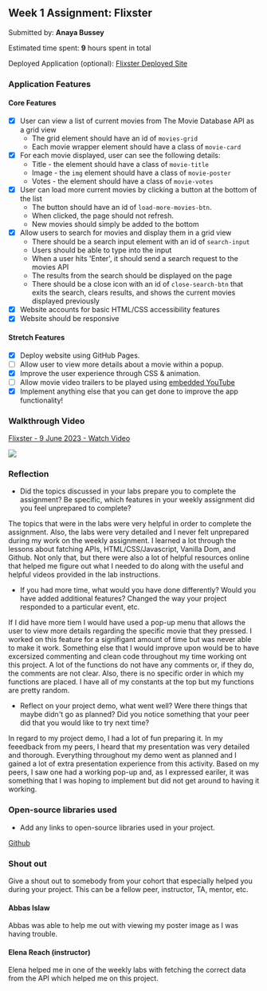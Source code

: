 ## Week 1 Assignment: Flixster

Submitted by: **Anaya Bussey**

Estimated time spent: **9** hours spent in total

Deployed Application (optional): [Flixster Deployed Site]("https://stringlady.github.io/Flixster-Project/")

### Application Features

#### Core Features

- [x] User can view a list of current movies from The Movie Database API as a grid view
  - The grid element should have an id of `movies-grid`
  - Each movie wrapper element should have a class of `movie-card`
- [X] For each movie displayed, user can see the following details:
  - Title - the element should have a class of `movie-title`
  - Image - the `img` element should have a class of `movie-poster`
  - Votes - the element should have a class of `movie-votes`
- [X] User can load more current movies by clicking a button at the bottom of the list
  - The button should have an id of `load-more-movies-btn`.
  - When clicked, the page should not refresh.
  - New movies should simply be added to the bottom
- [X] Allow users to search for movies and display them in a grid view
  - There should be a search input element with an id of `search-input`
  - Users should be able to type into the input
  - When a user hits 'Enter', it should send a search request to the movies API
  - The results from the search should be displayed on the page
  - There should be a close icon with an id of `close-search-btn` that exits the search, clears results, and shows the current movies displayed previously
- [X] Website accounts for basic HTML/CSS accessibility features
- [X] Website should be responsive

#### Stretch Features

- [X] Deploy website using GitHub Pages.
- [ ] Allow user to view more details about a movie within a popup.
- [X] Improve the user experience through CSS & animation.
- [ ] Allow movie video trailers to be played using [embedded YouTube](https://support.google.com/youtube/answer/171780?hl=en)
- [x] Implement anything else that you can get done to improve the app functionality!

### Walkthrough Video

<a href="https://www.loom.com/share/f7dc11744b1d41a7a0b8c91a3c86d8bc">
    <p>Flixster - 9 June 2023 - Watch Video</p>
    <img style="max-width:300px;" src="https://cdn.loom.com/sessions/thumbnails/f7dc11744b1d41a7a0b8c91a3c86d8bc-with-play.gif">
</a>

### Reflection

- Did the topics discussed in your labs prepare you to complete the assignment? Be specific, which features in your weekly assignment did you feel unprepared to complete?

The topics that were in the labs were very helpful in order to complete the assignment. Also, the labs were very detailed and I never felt unprepared during my work on the weekly assignment. I learned a lot through the lessons about fatching APIs, HTML/CSS/Javascript, Vanilla Dom, and Github. Not only that, but there were also a lot of helpful resources online that helped me figure out what I needed to do along with the useful and helpful videos provided in the lab instructions.

- If you had more time, what would you have done differently? Would you have added additional features? Changed the way your project responded to a particular event, etc.
  
If I did have more tiem I would have used a pop-up menu that allows the user to view more details regarding the specific movie that they pressed. I worked on this feature for a signifigant amount of time but was never able to make it work. Something else that I would improve upon would be to have excersized commenting and clean code throughout my time working ont this project. A lot of the functions do not have any comments or, if they do, the comments are not clear. Also, there is no specific order in which my functions are placed. I have all of my constants at the top but my functions are pretty random.

- Reflect on your project demo, what went well? Were there things that maybe didn't go as planned? Did you notice something that your peer did that you would like to try next time?

In regard to my project demo, I had a lot of fun preparing it. In my feeedback from my peers, I heard that my presentation was very detailed and thorough. Everything throughout my demo went as planned and I gained a lot of extra presentation experience from this activity. Based on my peers, I saw one had a working pop-up and, as I expressed eariler, it was something that I was hoping to implement but did not get around to having it working.

### Open-source libraries used

- Add any links to open-source libraries used in your project.

<a href="https://github.com">Github</a>

### Shout out

Give a shout out to somebody from your cohort that especially helped you during your project. This can be a fellow peer, instructor, TA, mentor, etc.

#### Abbas Islaw
Abbas was able to help me out with viewing my poster image as I was having trouble.

#### Elena Reach (instructor)
Elena helped me in one of the weekly labs with fetching the correct data from the API which helped me on this project.
